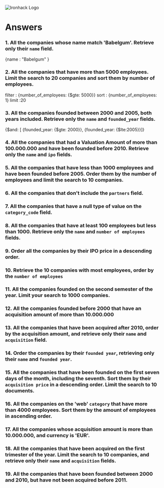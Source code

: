 ![Ironhack Logo](https://i.imgur.com/1QgrNNw.png)

# Answers

### 1. All the companies whose name match 'Babelgum'. Retrieve only their `name` field.

{name : "Babelgum"    }

### 2. All the companies that have more than 5000 employees. Limit the search to 20 companies and sort them by **number of employees**.

filter : {number_of_employees: {$gte: 5000}}
sort : {number_of_employees: 1}
limit :20

### 3. All the companies founded between 2000 and 2005, both years included. Retrieve only the `name` and `founded_year` fields.

{$and: [ {founded_year: {$gte: 2000}}, {founded_year: {$lte:2005}}]}

### 4. All the companies that had a Valuation Amount of more than 100.000.000 and have been founded before 2010. Retrieve only the `name` and `ipo` fields.




### 5. All the companies that have less than 1000 employees and have been founded before 2005. Order them by the number of employees and limit the search to 10 companies.



### 6. All the companies that don't include the `partners` field.



### 7. All the companies that have a null type of value on the `category_code` field.



### 8. All the companies that have at least 100 employees but less than 1000. Retrieve only the `name` and `number of employees` fields.



### 9. Order all the companies by their IPO price in a descending order.

<!-- Your Code Goes Here -->

### 10. Retrieve the 10 companies with most employees, order by the `number of employees`

<!-- Your Code Goes Here -->

### 11. All the companies founded on the second semester of the year. Limit your search to 1000 companies.

<!-- Your Code Goes Here -->

### 12. All the companies founded before 2000 that have an acquisition amount of more than 10.000.000

<!-- Your Code Goes Here -->

### 13. All the companies that have been acquired after 2010, order by the acquisition amount, and retrieve only their `name` and `acquisition` field.

<!-- Your Code Goes Here -->

### 14. Order the companies by their `founded year`, retrieving only their `name` and `founded year`.

<!-- Your Code Goes Here -->

### 15. All the companies that have been founded on the first seven days of the month, including the seventh. Sort them by their `acquisition price` in a descending order. Limit the search to 10 documents.

<!-- Your Code Goes Here -->

### 16. All the companies on the 'web' `category` that have more than 4000 employees. Sort them by the amount of employees in ascending order.

<!-- Your Code Goes Here -->

### 17. All the companies whose acquisition amount is more than 10.000.000, and currency is 'EUR'.

<!-- Your Code Goes Here -->

### 18. All the companies that have been acquired on the first trimester of the year. Limit the search to 10 companies, and retrieve only their `name` and `acquisition` fields.

<!-- Your Code Goes Here -->

### 19. All the companies that have been founded between 2000 and 2010, but have not been acquired before 2011.

<!-- Your Code Goes Here -->
